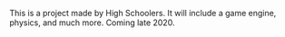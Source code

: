 This is a project made by High Schoolers.
It will include a game engine, physics, and much more.
Coming late 2020.